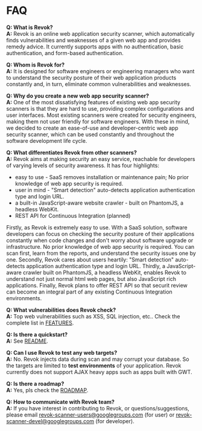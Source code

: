 # FAQ

**Q: What is Revok?**  
**A:** Revok is an online web application security scanner, which automatically finds vulnerabilities and weaknesses of a given web app and provides remedy advice. It currently supports apps with no authentication, basic authentication, and form-based authentication.

**Q: Whom is Revok for?**  
**A:** It is designed for software engineers or engineering managers who want to understand the security posture of their web application products constantly and, in turn, eliminate common vulnerabilities and weaknesses.

**Q: Why do you create a new web app security scanner?**  
**A:** One of the most dissatisfying features of existing web app security scanners is that they are hard to use, providing complex configurations and user interfaces. Most existing scanners were created for security engineers, making them not user friendly for software engineers. With these in mind, we decided to create an ease-of-use and developer-centric web app security scanner, which can be used constantly and throughout the software development life cycle.

**Q: What differentiates Revok from other scanners?**  
**A:** Revok aims at making security an easy service, reachable for developers of varying levels of security awareness. It has four highlights:

* easy to use - SaaS removes installation or maintenance pain; No prior knowledge of web app security is required.
* user in mind - "Smart detection" auto-detects application authentication type and login URL.
* a built-in JavaScript-aware website crawler - built on PhantomJS, a headless WebKit.
* REST API for Continuous Integration (planned)

Firstly, as Revok is extremely easy to use. With a SaaS solution, software developers can focus on checking the security posture of their applications constantly when code changes and don't worry about software upgrade or infrastructure. No prior knowledge of web app security is required. You can scan first, learn from the reports, and understand the security issues one by one. Secondly, Revok cares about users heartily: "Smart detection" auto-detects application authentication type and login URL. Thirdly, a JavaScript-aware crawler built on PhantomJS, a headless WebKit, enables Revok to understand not just normal html web pages, but also JavaScript rich applications. Finally, Revok plans to offer REST API so that securit review can become an integral part of any existing Continuous Integration environments.

**Q: What vulnerabilities does Revok check?**  
**A:** Top web vulnerabilities such as XSS, SQL injection, etc.. Check the complete list in [FEATURES](https://github.com/Revok-scanner/revok/blob/master/docs/FEATURES.md).

**Q: Is there a quickstart?**  
**A:** See [README](https://github.com/Revok-scanner/revok/blob/master/README.md).

**Q: Can I use Revok to test any web targets?**  
**A:** No. Revok injects data during scan and may corrupt your database. So the targets are limited to **test environments** of your application. Revok currently does not support AJAX heavy apps such as apps built with GWT.

**Q: Is there a roadmap?**  
**A:** Yes, pls check the [ROADMAP](https://github.com/Revok-scanner/revok/blob/master/docs/ROADMAP.md).

**Q: How to communicate with Revok team?**  
**A:** If you have interest in contributing to Revok, or questions/suggestions, please email <revok-scanner-users@googlegroups.com> (for user) or <revok-scanner-devel@googlegroups.com> (for developer).
